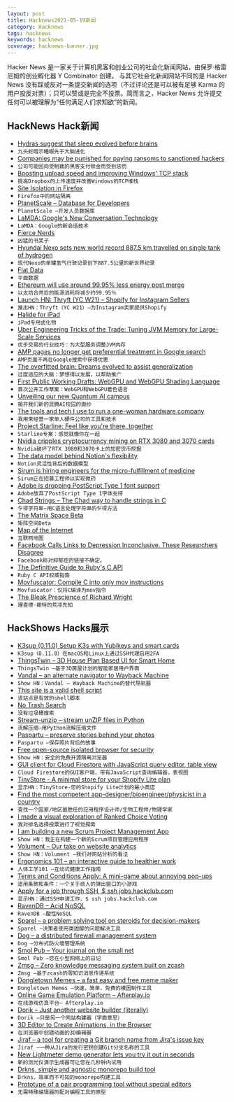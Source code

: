 ```yaml
---
layout: post
title: Hacknews2021-05-19新闻
category: Hacknews
tags: hacknews
keywords: hacknews
coverage: hacknews-banner.jpg
---
```


Hacker News 是一家关于计算机黑客和创业公司的社会化新闻网站，由保罗·格雷厄姆的创业孵化器 Y Combinator 创建。
与其它社会化新闻网站不同的是 Hacker News 没有踩或反对一条提交新闻的选项（不过评论还是可以被有足够 Karma 的用户投反对票）；只可以赞或是完全不投票。简而言之，Hacker News 允许提交任何可以被理解为“任何满足人们求知欲”的新闻。

## HackNews Hack新闻


- [Hydras suggest that sleep evolved before brains](https://www.quantamagazine.org/sleep-evolved-before-brains-hydras-are-living-proof-20210518/)
- `九头蛇暗示睡眠先于大脑进化`
- [Companies may be punished for paying ransoms to sanctioned hackers](https://www.reuters.com/article/us-treasury-cyber/companies-may-be-punished-for-paying-ransoms-to-sanctioned-hackers-u-s-treasury-idUSKBN26M77U)
- `公司可能因向受制裁的黑客支付赎金而受到惩罚`
- [Boosting upload speed and improving Windows' TCP stack](https://dropbox.tech/infrastructure/boosting-dropbox-upload-speed)
- `提高Dropbox的上传速度并改善Windows的TCP堆栈`
- [Site Isolation in Firefox](https://blog.mozilla.org/security/2021/05/18/introducing-site-isolation-in-firefox/)
- `Firefox中的网站隔离`
- [PlanetScale – Database for Developers](https://www.planetscale.com/blog/announcing-planetscale-the-database-for-developers)
- `PlanetScale –开发人员数据库`
- [LaMDA: Google's New Conversation Technology](https://blog.google/technology/ai/lamda/)
- `LaMDA：Google的新会话技术`
- [Fierce Nerds](http://paulgraham.com/fn.html)
- `凶猛的书呆子`
- [Hyundai Nexo sets new world record 887.5 km travelled on single tank of hydrogen](https://www.h2-view.com/story/hyundai-nexo-breaks-world-record-for-longest-distance-travelled-in-a-fcev/)
- `现代Nexo的单罐氢气行驶记录创下887.5公里的新世界纪录`
- [Flat Data](https://octo.github.com/projects/flat-data)
- `平面数据`
- [Ethereum will use around 99.95% less energy post merge](https://blog.ethereum.org/2021/05/18/country-power-no-more/)
- `以太坊合并后的能源消耗将减少约99.95％`
- [Launch HN: Thryft (YC W21) – Shopify for Instagram Sellers](item?id=27198319)
- `推出HN：Thryft（YC W21）–为Instagram卖家提供Shopify`
- [Halide for iPad](https://lux.camera/halide-pro-camera-for-ipad/)
- `iPad专用卤化物`
- [Uber Engineering Tricks of the Trade: Tuning JVM Memory for Large-Scale Services](https://eng.uber.com/jvm-tuning-garbage-collection/)
- `优步交易的行业技巧：为大型服务调整JVM内存`
- [AMP pages no longer get preferential treatment in Google search](https://plausible.io/blog/google-amp)
- `AMP页面不再在Google搜索中获得优惠`
- [The overfitted brain: Dreams evolved to assist generalization](https://www.cell.com/patterns/fulltext/S2666-3899(21)00064-7)
- `过度适应的大脑：梦想得以发展，以帮助推广`
- [First Public Working Drafts: WebGPU and WebGPU Shading Language](https://www.w3.org/blog/news/archives/9059)
- `首次公开工作草案：WebGPU和WebGPU着色语言`
- [Unveiling our new Quantum AI campus](https://blog.google/technology/ai/unveiling-our-new-quantum-ai-campus/)
- `揭开我们新的昆腾AI校园的面纱`
- [The tools and tech I use to run a one-woman hardware company](https://blog.thea.codes/winterblooms-tech-stack/)
- `我用来经营一家单人硬件公司的工具和技术`
- [Project Starline: Feel like you're there, together](https://blog.google/technology/research/project-starline/)
- `Starline专案：感觉就像你在一起`
- [Nvidia cripples cryptocurrency mining on RTX 3080 and 3070 cards](https://www.bleepingcomputer.com/news/cryptocurrency/nvidia-cripples-cryptocurrency-mining-on-rtx-3080-and-3070-cards/)
- `Nvidia破坏了RTX 3080和3070卡上的加密货币挖掘`
- [The data model behind Notion's flexibility](https://www.notion.so/blog/data-model-behind-notion)
- `Notion灵活性背后的数据模型`
- [Sirum is hiring engineers for the micro-fulfillment of medicine](item?id=27201040)
- `Sirum正在招募工程师以实现微药`
- [Adobe is dropping PostScript Type 1 font support](https://www.macworld.com/article/344971/adobe-drops-postscript-type1.html)
- `Adobe放弃了PostScript Type 1字体支持`
- [Chad Strings – The Chad way to handle strings in C](https://github.com/skullchap/chadstr)
- `乍得字符串–用C语言处理字符串的乍得方法`
- [The Matrix Space Beta](https://matrix.org/blog/2021/05/17/the-matrix-space-beta)
- `矩阵空间Beta`
- [Map of the Internet](https://www.halcyonmaps.com/map-of-the-internet-2021/)
- `互联网地图`
- [Facebook Calls Links to Depression Inconclusive. These Researchers Disagree](https://www.npr.org/2021/05/18/990234501/facebook-calls-links-to-depression-inconclusive-these-researchers-disagree)
- `Facebook称对抑郁症的链接不确定。`
- [The Definitive Guide to Ruby's C API](https://silverhammermba.github.io/emberb/c/)
- `Ruby C API权威指南`
- [Movfuscator: Compile C into only mov instructions](https://github.com/Battelle/movfuscator)
- `Movfuscator：仅将C编译为mov指令`
- [The Bleak Prescience of Richard Wright](https://www.theatlantic.com/magazine/archive/2021/06/richard-wright-man-who-lived-underground/618705/)
- `理查德·赖特的荒凉先知`


## HackShows Hacks展示

- [ K3sup (0.11.0) Setup K3s with Yubikeys and smart cards](https://github.com/alexellis/k3sup/releases/tag/0.11.0)
- `K3sup（0.11.0）在macOS和Linux上通过SSH代理启用2FA`
- [ ThingsTwin – 3D House Plan Based UI for Smart Home](http://thingstwin.com/)
- `ThingsTwin –基于3D房屋计划的智能家居用户界面`
- [ Vandal – an alternate navigator to Wayback Machine](https://vegetableman.github.io/vandal/)
- `Show HN：Vandal – Wayback Machine的替代导航器`
- [ This site is a valid shell script](https://curlpipesh.me/)
- `该站点是有效的shell脚本`
- [ No Trash Search](https://notrashsearch.github.io/)
- `没有垃圾桶搜索`
- [ Stream-unzip – stream unZIP files in Python](https://github.com/uktrade/stream-unzip)
- `流解压缩–用Python流解压缩文件`
- [ Paspartu – preserve stories behind your photos](https://github.com/dnmca/paspartu)
- `Paspartu –保存照片背后的故事`
- [ Free open-source isolated browser for security](https://github.com/i5ik/ViewFinderJS)
- `Show HN：安全的免费开源隔离浏览器`
- [ GUI client for Cloud Firestore with JavaScript query editor, table view](https://firefoo.app)
- `Cloud Firestore的GUI客户端，带有JavaScript查询编辑器，表视图`
- [ TinyStore - A minimal store for your Shopify Lite plan](https://tinystore.app)
- `显示HN：TinyStore-您的Shopify Lite计划的最小商店`
- [ Find the most competent app-designer/bioengineer/physicist in a country](https://proficience.io/)
- `查找一个国家/地区最胜任的应用程序设计师/生物工程师/物理学家`
- [ I made a visual exploration of Ranked Choice Voting](https://vinaybhaip.com/ranked-choice)
- `我对排名选择投票进行了视觉探索`
- [ I am building a new Scrum Project Management App](https://gethappystack.com/)
- `Show HN：我正在构建一个新的Scrum项目管理应用程序`
- [ Volument – Our take on website analytics](https://volument.com/blog/volument-launches)
- `Show HN：Volument –我们对网站分析的看法`
- [ Ergonomics 101 – an interactive guide to healthier work](http://ergonomics.branchfurniture.com)
- `人体工学101 –互动式健康工作指南`
- [ Terms and Conditions Apply: A mini-game about annoying pop-ups](https://termsandconditions.game)
- `适用条款和条件：一个关于烦人的弹出窗口的小游戏`
- [ Apply for a job through SSH, $ ssh jobs.hackclub.com](http://jobs.hackclub.com/)
- `显示HN：通过SSH申请工作，$ ssh jobs.hackclub.com`
- [ RavenDB – Acid NoSQL](https://ravendb.net/)
- `RavenDB –酸性NoSQL`
- [ Sparel – a problem solving tool on steroids for decision-makers](https://sparel.app)
- `Sparel –决策者使用类固醇的问题解决工具`
- [ Dog – a distributed firewall management system](https://relaypro-open.github.io/dog/)
- `Dog –分布式防火墙管理系统`
- [ Smol Pub – Your journal on the small net](https://smol.pub)
- `Smol Pub –您在小型网络上的日记`
- [ Zmsg – Zero knowledge messaging system built on zcash](https://github.com/firmalabs/zmsg)
- `Zmsg –基于zcash的零知识消息传递系统`
- [ Dongletown Memes – a fast easy and free meme maker](https://dtmemes.com)
- `Dongletown Memes –快速，简单，免费的模因制作工具`
- [ Online Game Emulation Platform – Afterplay.io](item?id=27193144)
- `在线游戏仿真平台– Afterplay.io`
- [ Dorik – Just another website builder (literally)](https://dorik.com/)
- `Dorik –只是另一个网站构建器（字面意思）`
- [ 3D Editor to Create Animations, in the Browser](https://twitter.com/georyb1/status/1394642212588343299)
- `在浏览器中创建动画的3D编辑器`
- [ Jiraf – a tool for creating a Git branch name from Jira's issue key](https://github.com/ivaaaan/jiraf)
- `Jiraf –一种从Jira的发行密钥创建Git分支名称的工具`
- [ New Lightmeter demo generator lets you try it out in seconds](https://lightmeter.io/new-lightmeter-demo-generator-lets-you-try-it-out-in-seconds/)
- `新的测光仪演示生成器可让您在几秒钟内试用`
- [ Drkns, simple and agnostic monorepo build tool](https://github.com/frantzmiccoli/drkns)
- `Drkns，简单而不可知的monorepo构建工具`
- [ Prototype of a pair programming tool without special editors](https://github.com/three-consulting/ohut)
- `无需特殊编辑器的配对编程工具的原型`

